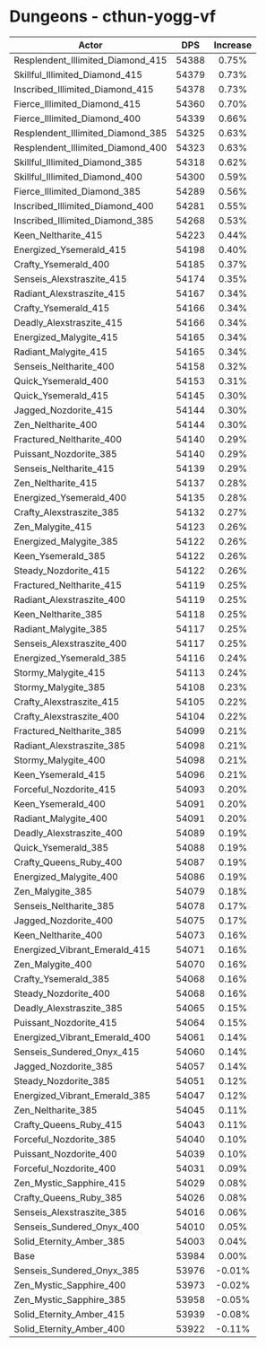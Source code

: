 # Dungeons - cthun-yogg-vf
| Actor | DPS | Increase |
|---|:---:|:---:|
|Resplendent_Illimited_Diamond_415|54388|0.75%|
|Skillful_Illimited_Diamond_415|54379|0.73%|
|Inscribed_Illimited_Diamond_415|54378|0.73%|
|Fierce_Illimited_Diamond_415|54360|0.70%|
|Fierce_Illimited_Diamond_400|54339|0.66%|
|Resplendent_Illimited_Diamond_385|54325|0.63%|
|Resplendent_Illimited_Diamond_400|54323|0.63%|
|Skillful_Illimited_Diamond_385|54318|0.62%|
|Skillful_Illimited_Diamond_400|54300|0.59%|
|Fierce_Illimited_Diamond_385|54289|0.56%|
|Inscribed_Illimited_Diamond_400|54281|0.55%|
|Inscribed_Illimited_Diamond_385|54268|0.53%|
|Keen_Neltharite_415|54223|0.44%|
|Energized_Ysemerald_415|54198|0.40%|
|Crafty_Ysemerald_400|54185|0.37%|
|Senseis_Alexstraszite_415|54174|0.35%|
|Radiant_Alexstraszite_415|54167|0.34%|
|Crafty_Ysemerald_415|54166|0.34%|
|Deadly_Alexstraszite_415|54166|0.34%|
|Energized_Malygite_415|54165|0.34%|
|Radiant_Malygite_415|54165|0.34%|
|Senseis_Neltharite_400|54158|0.32%|
|Quick_Ysemerald_400|54153|0.31%|
|Quick_Ysemerald_415|54145|0.30%|
|Jagged_Nozdorite_415|54144|0.30%|
|Zen_Neltharite_400|54144|0.30%|
|Fractured_Neltharite_400|54140|0.29%|
|Puissant_Nozdorite_385|54140|0.29%|
|Senseis_Neltharite_415|54139|0.29%|
|Zen_Neltharite_415|54137|0.28%|
|Energized_Ysemerald_400|54135|0.28%|
|Crafty_Alexstraszite_385|54132|0.27%|
|Zen_Malygite_415|54123|0.26%|
|Energized_Malygite_385|54122|0.26%|
|Keen_Ysemerald_385|54122|0.26%|
|Steady_Nozdorite_415|54122|0.26%|
|Fractured_Neltharite_415|54119|0.25%|
|Radiant_Alexstraszite_400|54119|0.25%|
|Keen_Neltharite_385|54118|0.25%|
|Radiant_Malygite_385|54117|0.25%|
|Senseis_Alexstraszite_400|54117|0.25%|
|Energized_Ysemerald_385|54116|0.24%|
|Stormy_Malygite_415|54113|0.24%|
|Stormy_Malygite_385|54108|0.23%|
|Crafty_Alexstraszite_415|54105|0.22%|
|Crafty_Alexstraszite_400|54104|0.22%|
|Fractured_Neltharite_385|54099|0.21%|
|Radiant_Alexstraszite_385|54098|0.21%|
|Stormy_Malygite_400|54098|0.21%|
|Keen_Ysemerald_415|54096|0.21%|
|Forceful_Nozdorite_415|54093|0.20%|
|Keen_Ysemerald_400|54091|0.20%|
|Radiant_Malygite_400|54091|0.20%|
|Deadly_Alexstraszite_400|54089|0.19%|
|Quick_Ysemerald_385|54088|0.19%|
|Crafty_Queens_Ruby_400|54087|0.19%|
|Energized_Malygite_400|54086|0.19%|
|Zen_Malygite_385|54079|0.18%|
|Senseis_Neltharite_385|54078|0.17%|
|Jagged_Nozdorite_400|54075|0.17%|
|Keen_Neltharite_400|54073|0.16%|
|Energized_Vibrant_Emerald_415|54071|0.16%|
|Zen_Malygite_400|54070|0.16%|
|Crafty_Ysemerald_385|54068|0.16%|
|Steady_Nozdorite_400|54068|0.16%|
|Deadly_Alexstraszite_385|54065|0.15%|
|Puissant_Nozdorite_415|54064|0.15%|
|Energized_Vibrant_Emerald_400|54061|0.14%|
|Senseis_Sundered_Onyx_415|54060|0.14%|
|Jagged_Nozdorite_385|54057|0.14%|
|Steady_Nozdorite_385|54051|0.12%|
|Energized_Vibrant_Emerald_385|54047|0.12%|
|Zen_Neltharite_385|54045|0.11%|
|Crafty_Queens_Ruby_415|54043|0.11%|
|Forceful_Nozdorite_385|54040|0.10%|
|Puissant_Nozdorite_400|54039|0.10%|
|Forceful_Nozdorite_400|54031|0.09%|
|Zen_Mystic_Sapphire_415|54029|0.08%|
|Crafty_Queens_Ruby_385|54026|0.08%|
|Senseis_Alexstraszite_385|54016|0.06%|
|Senseis_Sundered_Onyx_400|54010|0.05%|
|Solid_Eternity_Amber_385|54003|0.04%|
|Base|53984|0.00%|
|Senseis_Sundered_Onyx_385|53976|-0.01%|
|Zen_Mystic_Sapphire_400|53973|-0.02%|
|Zen_Mystic_Sapphire_385|53958|-0.05%|
|Solid_Eternity_Amber_415|53939|-0.08%|
|Solid_Eternity_Amber_400|53922|-0.11%|
